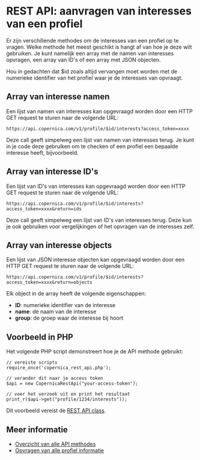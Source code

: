 # REST API: aanvragen van interesses van een profiel

Er zijn verschillende methodes om de interesses van een profiel op te 
vragen. Welke methode het meest geschikt is hangt af van hoe je deze wilt 
gebruiken. Je kunt namelijk een array met de namen van interesses opvragen, 
een array van ID's of een array met JSON objecten.

Hou in gedachten dat $id zoals altijd vervangen moet worden met de numerieke 
identifier van het profiel waar je de interesses van opvraagt.

## Array van interesse namen

Een lijst van namen van interesses kan opgevraagd worden door een HTTP 
GET request te sturen naar de volgende URL:

`https://api.copernica.com/v1/profile/$id/interests?access_token=xxxx`

Deze call geeft simpelweg een lijst van namen van interesses terug. Je kunt 
in je code deze gebruiken om te checken of een profiel een bepaalde interesse 
heeft, bijvoorbeeld.

## Array van interesse ID's

Een lijst van ID's van interesses kan opgevraagd worden door een HTTP 
GET request te sturen naar de volgende URL:

`https://api.copernica.com/v1/profile/$id/interests?access_token=xxxx&return=ids`

Deze call geeft simpelweg een lijst van ID's van interesses terug. Deze 
kun je ook gebruiken voor vergelijkingen of het opvragen van de interesses zelf.

## Array van interesse objects

Een lijst van JSON interesse objecten kan opgevraagd worden door een HTTP 
GET request te sturen naar de volgende URL:

`https://api.copernica.com/v1/profile/$id/interests?access_token=xxxx&return=objects`

Elk object in de array heeft de volgende eigenschappen:

- **ID**: numerieke identifier van de interesse
- **name**: de naam van de interesse
- **group**: de groep waar de interesse bij hoort

## Voorbeeld in PHP

Het volgende PHP script demonstreert hoe je de API methode gebruikt:

    // vereiste scripts
    require_once('copernica_rest_api.php');
    
    // verander dit naar je access token
    $api = new CopernicaRestApi("your-access-token");

    // voer het verzoek uit en print het resultaat
    print_r($api->get("profile/1234/interests"));

Dit voorbeeld vereist de [REST API class](rest-php).

## Meer informatie

- [Overzicht van alle API methodes](rest-api)
- [Opvragen van alle profiel informatie](rest-get-profile)
